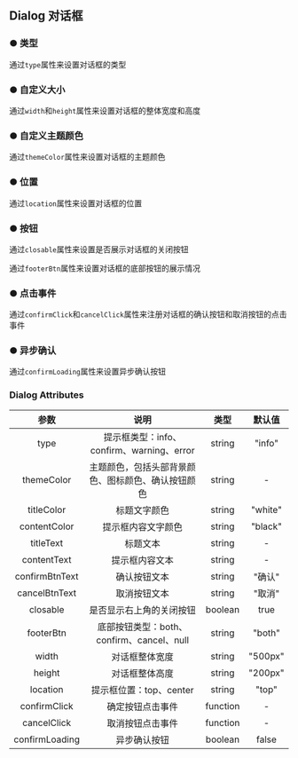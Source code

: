 <script lang="ts" setup>
    // import dia from './Dialog.vue'
    import typ from './DialogType.vue'
    import size from './DialogSize.vue'
    import themecolor from './DialogThemeColor.vue'
    import location from './DialogLocation.vue'
    import btn from './DialogButton.vue'
    import click from './DialogClick.vue'
    import loading from './DialogLoading.vue'
</script>

## Dialog 对话框

### ● 类型
<p>通过<code>type</code>属性来设置对话框的类型</P>
<typ/>
<k-preview  compname="Dialog" demoname="DialogType"/>

### ● 自定义大小
<p>通过<code>width</code>和<code>height</code>属性来设置对话框的整体宽度和高度</P>
<size/>
<k-preview  compname="Dialog" demoname="DialogSize"/>

### ● 自定义主题颜色
<p>通过<code>themeColor</code>属性来设置对话框的主题颜色</P>
<themecolor/>
<k-preview  compname="Dialog" demoname="DialogThemeColor"/>

### ● 位置
<p>通过<code>location</code>属性来设置对话框的位置</P>
<location/>
<k-preview  compname="Dialog" demoname="DialogLocation"/>

### ● 按钮
<p>通过<code>closable</code>属性来设置是否展示对话框的关闭按钮</P>
<p>通过<code>footerBtn</code>属性来设置对话框的底部按钮的展示情况</P>
<btn/>
<k-preview compname="Dialog" demoname="DialogButton"/>


### ● 点击事件
<p>通过<code>confirmClick</code>和<code>cancelClick</code>属性来注册对话框的确认按钮和取消按钮的点击事件</P>
<click/>
<k-preview  compname="Dialog" demoname="DialogClick"/>

### ● 异步确认
<p>通过<code>confirmLoading</code>属性来设置异步确认按钮</P>
<loading/>
<k-preview  compname="Dialog" demoname="DialogLoading"/>

### Dialog Attributes
|      参数      |                        说明                        |   类型   | 默认值  |
| :----------------: | :------------------------------------------------: | :------: | :-----: |
|      type      |     提示框类型：info、confirm、warning、error      |  string  | "info"  |
|   themeColor   | 主题颜色，包括头部背景颜色、图标颜色、确认按钮颜色 |  string  |    -    |
|   titleColor   |                    标题文字颜色                    |  string  | "white" |
|  contentColor  |                 提示框内容文字颜色                 |  string  | "black" |
|   titleText    |                      标题文本                      |  string  |    -    |
|  contentText   |                   提示框内容文本                   |  string  |    -    |
| confirmBtnText |                    确认按钮文本                    |  string  | "确认"  |
| cancelBtnText  |                    取消按钮文本                    |  string  | "取消"  |
|    closable    |              是否显示右上角的关闭按钮              | boolean  |  true   |
|   footerBtn    |     底部按钮类型：both、confirm、cancel、null      |  string  | "both"  |
|     width      |                   对话框整体宽度                   |  string  | "500px" |
|     height     |                   对话框整体高度                   |  string  | "200px" |
|    location    |              提示框位置：top、center               |  string  |  "top"  |
|  confirmClick  |                  确定按钮点击事件                  | function |    -    |
|  cancelClick   |                  取消按钮点击事件                  | function |    -    |
| confirmLoading |                    异步确认按钮                    | boolean  |  false  |